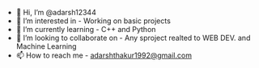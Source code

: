 - 👋 Hi, I’m @adarsh12344
- 👀 I’m interested in - Working on basic projects
- 🌱 I’m currently learning - C++ and Python 
- 💞️ I’m looking to collaborate on - Any sproject realted to WEB DEV. and Machine Learning 
- 📫 How to reach me - adarshthakur1992@gmail.com

<!---
adarsh12344/adarsh12344 is a ✨ special ✨ repository because its `README.md` (this file) appears on your GitHub profile.
You can click the Preview link to take a look at your changes.
--->
